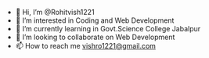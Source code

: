- 👋 Hi, I’m @Rohitvish1221
- 👀 I’m interested in Coding and Web Development 
- 🌱 I’m currently learning in Govt.Science College Jabalpur 
- 💞️ I’m looking to collaborate on Web Development 
- 📫 How to reach me vishro1221@gmail.com

<!---
Rohitvish1221/Rohitvish1221 is a ✨ special ✨ repository because its `README.md` (this file) appears on your GitHub profile.
You can click the Preview link to take a look at your changes.
--->
